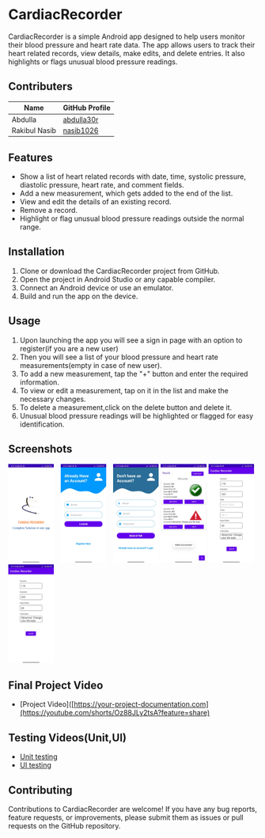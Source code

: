 # CardiacRecorder

CardiacRecorder is a simple Android app designed to help users monitor their blood pressure and heart rate data. The app allows users to track their heart related records, view details, make edits, and delete entries. It also highlights or flags unusual blood pressure readings.

## Contributers
| Name          | GitHub Profile                  |
| ------------- | ------------------------------- |
| Abdulla      | [abdulla30r](https://github.com/abdulla30r)     |
| Rakibul Nasib   | [nasib1026](https://github.com/nasib1026) |

## Features

- Show a list of heart related records with date, time, systolic pressure, diastolic pressure, heart rate, and comment fields.
- Add a new measurement, which gets added to the end of the list.
- View and edit the details of an existing record.
- Remove a record.
- Highlight or flag unusual blood pressure readings outside the normal range.

## Installation

1. Clone or download the CardiacRecorder project from GitHub.
2. Open the project in Android Studio or any capable compiler.
3. Connect an Android device or use an emulator.
4. Build and run the app on the device.

## Usage

1. Upon launching the app you will see a sign in page with an option to register(if you are a new user)
1. Then you will see a list of your blood pressure and heart rate measurements(empty in case of new user).
2. To add a new measurement, tap the "+" button and enter the required information.
3. To view or edit a measurement, tap on it in the list and make the necessary changes.
4. To delete a measurement,click on the delete button and delete it.
5. Unusual blood pressure readings will be highlighted or flagged for easy identification.

## Screenshots

<img src="https://github.com/abdulla30r/CardiacRecorder/blob/master/Splash.jpeg" style="height: 200px; width: auto; display: inline-block; margin-right: 10px;">
<img src="https://github.com/abdulla30r/CardiacRecorder/blob/master/Login.jpeg" style="height: 200px; width: auto; display: inline-block; margin-right: 10px;">
<img src="Register.jpeg" style="height: 200px; width: auto; display: inline-block;">

<img src="Homepage.jpeg" style="height: 200px; width: auto;">
<img src="add.jpeg" style="height: 200px; width: auto;">
<img src="edit.jpeg" style="height: 200px; width: auto;">

## Final Project Video
- [Project Video]([https://your-project-documentation.com](https://youtube.com/shorts/Oz88JLy2tsA?feature=share)

## Testing Videos(Unit,UI)
- [Unit testing](https://youtu.be/xSAlqjntpGI)
- [UI testing](https://youtu.be/wIJIvs94n2E)
## Contributing

Contributions to CardiacRecorder are welcome! If you have any bug reports, feature requests, or improvements, please submit them as issues or pull requests on the GitHub repository.

